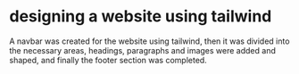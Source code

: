 # designing a website using tailwind
A navbar was created for the website using tailwind, then it was divided into the necessary areas, headings, paragraphs and images were added and shaped, and finally the footer section was completed.